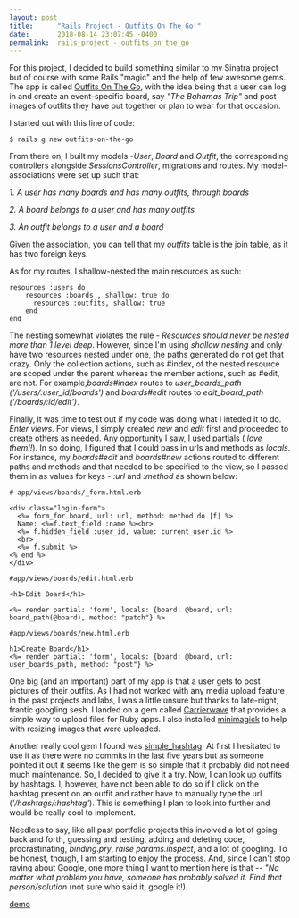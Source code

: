 ```yaml
---
layout: post
title:      "Rails Project - Outfits On The Go!"
date:       2018-08-14 23:07:45 -0400
permalink:  rails_project_-_outfits_on_the_go
---
```



For this project, I decided to build something similar to my Sinatra project but of course with some Rails "magic" and the help of few awesome gems. The app is called [Outfits On The Go](https://github.com/kriti-rai/outfits-on-the-go), with the idea being that a user can log in and create an event-specific board, say *"The Bahamas Trip"* and post images of outfits they have put together or plan to wear for that occasion. 

I started out with this line of code: 

`$ rails g new outfits-on-the-go`

From there on, I built my models  -*User*, *Board* and *Outfit*, the corresponding controllers alongside *SessionsController*, migrations and routes. My model-associations were set up such that:

*1. A user has many boards and has many outfits, through boards*

*2. A board belongs to a user and has many outfits*
		
*3. An outfit belongs to a user and a board*

Given the association, you can tell that my *outfits* table is the join table, as it has two foreign keys.
 
As for my routes, I shallow-nested the main resources as such:

```
resources :users do
    resources :boards , shallow: true do
      resources :outfits, shallow: true
    end
end
```

The nesting somewhat violates the rule -  *Resources should never be nested more than 1 level deep*. However, since I'm using *shallow nesting* and only have two resources nested under one, the paths generated do not get that crazy. Only the collection actions, such as #index, of the nested resource  are scoped under the parent whereas the member actions, such as #edit, are not.  For example,*boards#index* routes to *user_boards_path ('/users/:user_id/boards')* and *boards#edit* routes to *edit_board_path ('/boards/:id/edit')*.

Finally, it was time to test out if my code was doing what I inteded it to do. *Enter views*. For views, I simply created *new* and *edit* first and proceeded to create others as needed. Any opportunity I saw, I used partials ( *love them!!*). In so doing, I figured that I could pass in urls and methods as *locals*. For instance, my *boards#edit* and *boards#new* actions routed to different paths and methods and that needed to be specified to the view, so I passed them in as values for keys - *:url* and *:method* as shown below:


```
# app/views/boards/_form.html.erb

<div class="login-form">
  <%= form_for board, url: url, method: method do |f| %>
  Name: <%=f.text_field :name %><br>
  <%= f.hidden_field :user_id, value: current_user.id %>
  <br>
  <%= f.submit %>
<% end %>
</div>

#app/views/boards/edit.html.erb

<h1>Edit Board</h1>

<%= render partial: 'form', locals: {board: @board, url: board_path(@board), method: "patch"} %>

#app/views/boards/new.html.erb

h1>Create Board</h1>
<%= render partial: 'form', locals: {board: @board, url: user_boards_path, method: "post"} %>
```

One big (and an important) part of my app is that a user gets to post pictures of their outfits. As I had not worked with any media upload feature in the past projects and labs, I was a little unsure but thanks to late-night, frantic googling sesh. I landed on a gem called [Carrierwave](https://github.com/carrierwaveuploader/carrierwave) that provides a simple way to upload files for Ruby apps. I also installed  [minimagick](https://github.com/minimagick/minimagick) to help with resizing images that were uploaded. 

Another really cool gem I found was [simple_hashtag](https://github.com/ralovely/simple_hashtag). At first I hesitated to use it as there were no commits in the last five years but as someone pointed it out it seems like the gem is so simple that it probably did not need much maintenance. So, I decided to give it a try. Now, I can look up outfits by hashtags. I, however, have not been able to do so if I click on the hashtag present on an outfit and rather have to manually type the url (*'/hashtags/:hashtag'*). This is something I plan to look into further and would be really cool to implement.

Needless to say, like all past portfolio projects this involved a lot of going back and forth, guessing and testing, adding and deleting code, procrastinating, *binding.pry*, *raise params.inspect*, and a lot of googling. To be honest, though, I am starting to enjoy the process. And, since I can't stop raving about Google, one more thing I want to mention here is that -- *"No matter what problem you have, someone has probably solved it. Find that person/solution* (not sure who said it, google it!).

[demo](https://www.youtube.com/watch?v=oGe6OHePVyc&t=1s)



